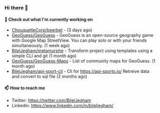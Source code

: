 ### Hi there 👋

#### 👷 Check out what I'm currently working on

- [ChouquetteCorp/beerbet](https://github.com/ChouquetteCorp/beerbet) -  (3 days ago)
- [GeoGuess/GeoGuess](https://github.com/GeoGuess/GeoGuess) - GeoGuess is an open-source geography game with Google Map StreetView. You can play solo or with your friends simultaneously. (1 week ago)
- [BilelJegham/metamorphe](https://github.com/BilelJegham/metamorphe) - Transform project using templates using a simple CLI and git (1 month ago)
- [GeoGuess/GeoGuess-Maps](https://github.com/GeoGuess/GeoGuess-Maps) - List of community maps for GeoGuess. (1 month ago)
- [BilelJegham/api-sport-cli](https://github.com/BilelJegham/api-sport-cli) - Cli for https://api-sports.io/ Retreive data and convert to sql file (2 months ago)


#### 📫 How to reach me

- Twitter: https://twitter.com/BilelJegham
- Linkedin: https://www.linkedin.com/in/bileljegham/
